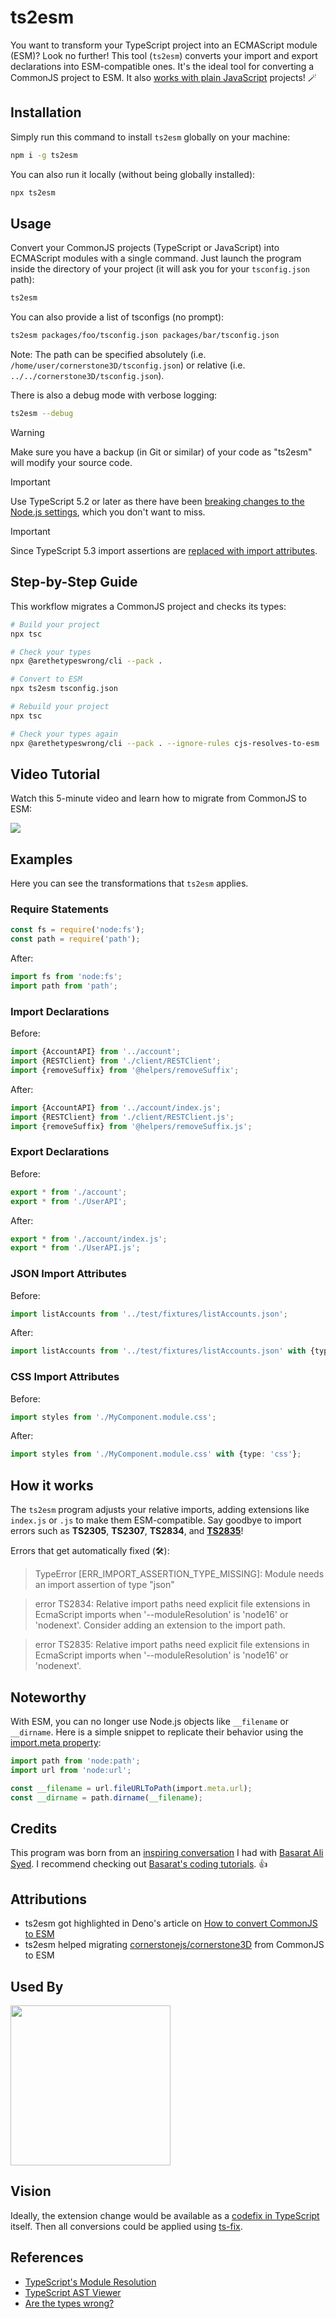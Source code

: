 # ts2esm

You want to transform your TypeScript project into an ECMAScript module (ESM)? Look no further! This tool (`ts2esm`) converts your import and export declarations into ESM-compatible ones. It's the ideal tool for converting a CommonJS project to ESM. It also [works with plain JavaScript](https://github.com/bennycode/ts2esm/issues/20#issuecomment-1894702085) projects! 🪄

## Installation

Simply run this command to install `ts2esm` globally on your machine:

```bash
npm i -g ts2esm
```

You can also run it locally (without being globally installed):

```bash
npx ts2esm
```

## Usage

Convert your CommonJS projects (TypeScript or JavaScript) into ECMAScript modules with a single command. Just launch the program inside the directory of your project (it will ask you for your `tsconfig.json` path):

```bash
ts2esm
```

You can also provide a list of tsconfigs (no prompt):

```bash
ts2esm packages/foo/tsconfig.json packages/bar/tsconfig.json
```

Note: The path can be specified absolutely (i.e. `/home/user/cornerstone3D/tsconfig.json`) or relative (i.e. `../../cornerstone3D/tsconfig.json`).

There is also a debug mode with verbose logging:

```bash
ts2esm --debug
```

> [!WARNING]  
> Make sure you have a backup (in Git or similar) of your code as "ts2esm" will modify your source code.

> [!IMPORTANT]  
> Use TypeScript 5.2 or later as there have been [breaking changes to the Node.js settings](https://devblogs.microsoft.com/typescript/announcing-typescript-5-2/#breaking-changes-and-correctness-fixes), which you don't want to miss.

> [!IMPORTANT]  
> Since TypeScript 5.3 import assertions are [replaced with import attributes](https://devblogs.microsoft.com/typescript/announcing-typescript-5-3-beta/#import-attributes).

## Step-by-Step Guide

This workflow migrates a CommonJS project and checks its types:

```bash
# Build your project
npx tsc

# Check your types
npx @arethetypeswrong/cli --pack .

# Convert to ESM
npx ts2esm tsconfig.json

# Rebuild your project
npx tsc

# Check your types again
npx @arethetypeswrong/cli --pack . --ignore-rules cjs-resolves-to-esm
```

## Video Tutorial

Watch this 5-minute video and learn how to migrate from CommonJS to ESM:

[<img src="https://i.ytimg.com/vi_webp/bgGQgSQSpI8/mqdefault.webp">](https://youtu.be/bgGQgSQSpI8)

## Examples

Here you can see the transformations that `ts2esm` applies.

### Require Statements

```ts
const fs = require('node:fs');
const path = require('path');
```

After:

```ts
import fs from 'node:fs';
import path from 'path';
```

### Import Declarations

Before:

```ts
import {AccountAPI} from '../account';
import {RESTClient} from './client/RESTClient';
import {removeSuffix} from '@helpers/removeSuffix';
```

After:

```ts
import {AccountAPI} from '../account/index.js';
import {RESTClient} from './client/RESTClient.js';
import {removeSuffix} from '@helpers/removeSuffix.js';
```

### Export Declarations

Before:

```ts
export * from './account';
export * from './UserAPI';
```

After:

```ts
export * from './account/index.js';
export * from './UserAPI.js';
```

### JSON Import Attributes

Before:

```ts
import listAccounts from '../test/fixtures/listAccounts.json';
```

After:

```ts
import listAccounts from '../test/fixtures/listAccounts.json' with {type: 'json'};
```

### CSS Import Attributes

Before:

```ts
import styles from './MyComponent.module.css';
```

After:

```ts
import styles from './MyComponent.module.css' with {type: 'css'};
```

## How it works

The `ts2esm` program adjusts your relative imports, adding extensions like `index.js` or `.js` to make them ESM-compatible. Say goodbye to import errors such as **TS2305**, **TS2307**, **TS2834**, and [**TS2835**](https://typescript.tv/errors/#ts2835)!

Errors that get automatically fixed (🛠️):

> TypeError [ERR_IMPORT_ASSERTION_TYPE_MISSING]: Module needs an import assertion of type "json"

> error TS2834: Relative import paths need explicit file extensions in EcmaScript imports when '--moduleResolution' is 'node16' or 'nodenext'. Consider adding an extension to the import path.

> error TS2835: Relative import paths need explicit file extensions in EcmaScript imports when '--moduleResolution' is 'node16' or 'nodenext'.

## Noteworthy

With ESM, you can no longer use Node.js objects like `__filename` or `__dirname`. Here is a simple snippet to replicate their behavior using the [import.meta property](https://developer.mozilla.org/en-US/docs/Web/JavaScript/Reference/Operators/import.meta):

```ts
import path from 'node:path';
import url from 'node:url';

const __filename = url.fileURLToPath(import.meta.url);
const __dirname = path.dirname(__filename);
```

## Credits

This program was born from an [inspiring conversation](https://twitter.com/bennycode/status/1693362836695585084) I had with [Basarat Ali Syed](https://twitter.com/basarat). I recommend checking out [Basarat's coding tutorials](https://www.youtube.com/@basarat). 👍

## Attributions

- ts2esm got highlighted in Deno's article on [How to convert CommonJS to ESM](https://deno.com/blog/convert-cjs-to-esm#tools-for-migrating)
- ts2esm helped migrating [cornerstonejs/cornerstone3D](https://github.com/cornerstonejs/cornerstone3D) from CommonJS to ESM

## Used By

[<img src="https://ohif.org/static/c99ccbad57599dbf9f3490519c9b444f/63739/ohif-logo-dark.png" width="256"/>](https://ohif.org/)

## Vision

Ideally, the extension change would be available as a [codefix in TypeScript](https://github.com/microsoft/TypeScript/tree/v5.3.3/src/services/codefixes) itself. Then all conversions could be applied using [ts-fix](https://github.com/microsoft/ts-fix).

## References

- [TypeScript's Module Resolution](https://www.typescriptlang.org/docs/handbook/modules/theory.html#module-resolution-is-host-defined)
- [TypeScript AST Viewer](https://ts-ast-viewer.com/)
- [Are the types wrong?](https://github.com/arethetypeswrong/arethetypeswrong.github.io)

